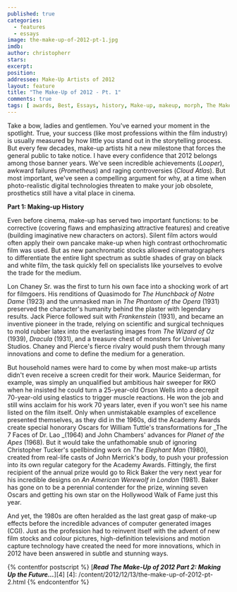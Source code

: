 ```yaml
---
published: true
categories:
  - features
  - essays
image: the-make-up-of-2012-pt-1.jpg
imdb: 
author: christopherr
stars: 
excerpt: 
position: 
addressee: Make-Up Artists of 2012
layout: feature
title: "The Make-Up of 2012 - Pt. 1"
comments: true
tags: [ awards, Best, Essays, history, Make-up, makeup, morph, The Make-Up of 2012, worst]
---
```

Take a bow, ladies and gentlemen. You've earned your moment in the spotlight. True, your success (like most professions within the film industry) is usually measured by how little you stand out in the storytelling process. But every few decades, make-up artists hit a new milestone that forces the general public to take notice. I have every confidence that 2012 belongs among those banner years. We've seen incredible achievements (_Looper_), awkward failures (_Prometheus_) and raging controversies (_Cloud Atlas_). But most important, we've seen a compelling argument for why, at a time when photo-realistic digital technologies threaten to make your job obsolete, prosthetics still have a vital place in cinema.

**Part 1: Making-up History**

Even before cinema, make-up has served two important functions: to be corrective (covering flaws and emphasizing attractive features) and creative (building imaginative new characters on actors). Silent film actors would often apply their own pancake make-up when high contrast orthochromatic film was used. But as new panchromatic stocks allowed cinematographers to differentiate the entire light spectrum as subtle shades of gray on black and white film, the task quickly fell on specialists like yourselves to evolve the trade for the medium. 

Lon Chaney Sr. was the first to turn his own face into a shocking work of art for filmgoers. His renditions of Quasimodo for _The Hunchback of Notre Dame_ (1923) and the unmasked man in _The Phantom of the Opera_ (1931) preserved the character's humanity behind the plaster with legendary results. Jack Pierce followed suit with _Frankenstein_ (1931), and became an inventive pioneer in the trade, relying on scientific and surgical techniques to mold rubber latex into the everlasting images from _The Wizard of Oz_ (1939), _Dracula_ (1931), and a treasure chest of monsters for Universal Studios. Chaney and Pierce's fierce rivalry would push them through many innovations and come to define the medium for a generation.

But household names were hard to come by when most make-up artists didn't even receive a screen credit for their work. Maurice Seiderman, for example, was simply an unqualified but ambitious hair sweeper for RKO when he insisted he could turn a 25-year-old Orson Wells into a decrepit 70-year-old using elastics to trigger muscle reactions. He won the job and still wins acclaim for his work 70 years later, even if you won't see his name listed on the film itself. Only when unmistakable examples of excellence presented themselves, as they did in the 1960s, did the Academy Awards create special honorary Oscars for William Tuttle's transformations for _The 7 Faces of Dr. Lao _(1964) and John Chambers' advances for _Planet of the Apes_ (1968). But it would take the unfathomable snub of ignoring Christopher Tucker's spellbinding work on _The Elephant Man_ (1980), created from real-life casts of John Merrick's body, to push your profession into its own regular category for the Academy Awards. Fittingly, the first recipient of the annual prize would go to Rick Baker the very next year for his incredible designs on _An American Werewolf in London_ (1981). Baker has gone on to be a perennial contender for the prize, winning seven Oscars and getting his own star on the Hollywood Walk of Fame just this year.


And yet, the 1980s are often heralded as the last great gasp of make-up effects before the incredible advances of computer generated images (CGI). Just as the profession had to reinvent itself with the advent of new film stocks and colour pictures, high-definition televisions and motion capture technology have created the need for more innovations, which in 2012 have been answered in subtle and stunning ways.

{% contentfor postscript %}	
[**_Read The Make-Up of 2012 Part 2: Making Up the Future…_**][4]
   [4]: /content/2012/12/13/the-make-up-of-2012-pt-2.html
{% endcontentfor %}
